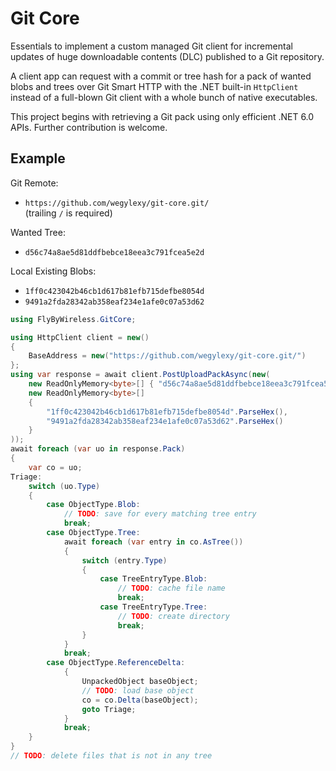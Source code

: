 # Git Core

Essentials to implement a custom managed Git client for incremental updates of huge downloadable contents (DLC) published to a Git repository.

A client app can request with a commit or tree hash for a pack of wanted blobs and trees over Git Smart HTTP with the .NET built-in `HttpClient` instead of a full-blown Git client with a whole bunch of native executables.

This project begins with retrieving a Git pack using only efficient .NET 6.0 APIs. Further contribution is welcome.

## Example

Git Remote:
- `https://github.com/wegylexy/git-core.git/`  
  (trailing `/` is required)

Wanted Tree:
- `d56c74a8ae5d81ddfbebce18eea3c791fcea5e2d`

Local Existing Blobs:
- `1ff0c423042b46cb1d617b81efb715defbe8054d`
- `9491a2fda28342ab358eaf234e1afe0c07a53d62`

```cs
using FlyByWireless.GitCore;

using HttpClient client = new()
{
    BaseAddress = new("https://github.com/wegylexy/git-core.git/")
};
using var response = await client.PostUploadPackAsync(new(
    new ReadOnlyMemory<byte>[] { "d56c74a8ae5d81ddfbebce18eea3c791fcea5e2d".ParseHex() },
    new ReadOnlyMemory<byte>[]
    {
        "1ff0c423042b46cb1d617b81efb715defbe8054d".ParseHex(),
        "9491a2fda28342ab358eaf234e1afe0c07a53d62".ParseHex()
    }
));
await foreach (var uo in response.Pack)
{
    var co = uo;
Triage:
    switch (uo.Type)
    {
        case ObjectType.Blob:
            // TODO: save for every matching tree entry
            break;
        case ObjectType.Tree:
            await foreach (var entry in co.AsTree())
            {
                switch (entry.Type)
                {
                    case TreeEntryType.Blob:
                        // TODO: cache file name
                        break;
                    case TreeEntryType.Tree:
                        // TODO: create directory
                        break;
                }
            }
            break;
        case ObjectType.ReferenceDelta:
            {
                UnpackedObject baseObject;
                // TODO: load base object
                co = co.Delta(baseObject);
                goto Triage;
            }
            break;
    }
}
// TODO: delete files that is not in any tree
```